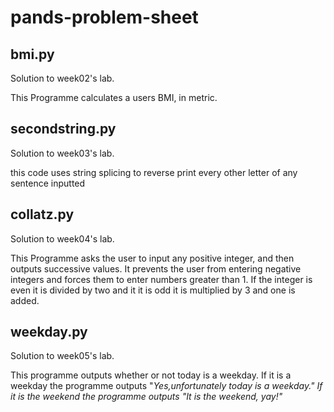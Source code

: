 # pands-problem-sheet

bmi.py
---
Solution to week02's lab.

This Programme calculates a users BMI, in metric.

secondstring.py
---
Solution to week03's lab.

this code uses string splicing to reverse print every other letter of any sentence inputted

collatz.py
---
Solution to week04's lab.

<p>This Programme asks the user to input any positive integer, and then outputs successive values. It prevents the user from entering negative integers and forces them to enter numbers greater than 1. If the integer is even it is divided by two and it it is odd it is multiplied by 3 and one is added. <p>

weekday.py
---
Solution to week05's lab.

<p>This programme outputs whether or not today is a weekday. If it is a weekday the programme outputs "<em>Yes,unfortunately today is a weekday.<em>" 
If it is the weekend the programme outputs "<em>It is the weekend, yay!<em>"<p>
